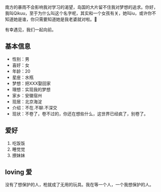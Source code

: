   南方的暴雨不会影响我对学习的渴望，岛国的大片留不住我对梦想的追求。你好，我叫Qikuu，至于为什么叫这个名字呢，其实和一个女孩有关，她叫iu，或许你不知道她是谁，你只需要知道她是我老婆就对啦。🙉
  
  有幸遇见，我们一起向前。
## 基本信息
* 性别：男
* 喜好：女
* 年龄：20
* 星座：水瓶
* 梦想：把XXX娶回家
* 理想：实现我的梦想
* 家乡：安徽宿州
* 现居：北京海淀
* 介绍：不在.不聊.不深交
* 现状：不卷了，卷不过的，你还在想些什么，这世界已经疯了，别卷了。

## 爱好
  1. 吃饭饭
  2. 睡觉觉
  3. 撩妹妹

## loving 爱
  没有了想保护的人，枪就成了无用的玩具。我在等一个人，一个我想保护的人。  

